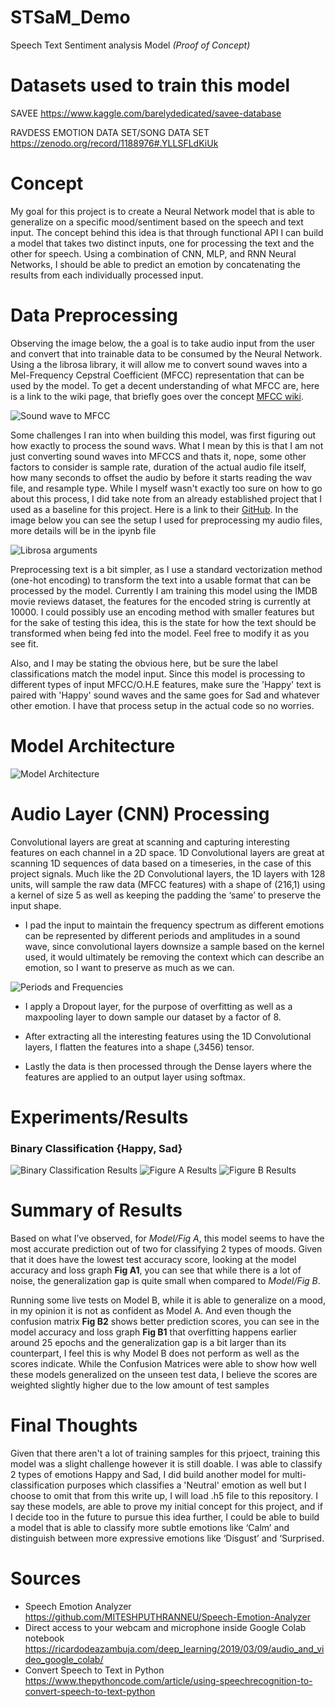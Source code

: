 # STSaM_Demo
Speech Text Sentiment analysis Model *(Proof of Concept)*

# Datasets used to train this model
SAVEE
https://www.kaggle.com/barelydedicated/savee-database

RAVDESS EMOTION DATA SET/SONG DATA SET
https://zenodo.org/record/1188976#.YLLSFLdKiUk


# Concept
My goal for this project is to create a Neural Network model that is able to generalize on a specific
mood/sentiment based on the speech and text input. The concept behind this idea is that through functional API I can
build a model that takes two distinct inputs, one for processing the text and the other for speech. Using a combination
of CNN, MLP, and RNN Neural Networks, I should be able to predict an emotion by concatenating the results from each
individually processed input.

# Data Preprocessing
Observing the image below, the a goal is to take audio input from the user and convert that into trainable data to be consumed
by the Neural Network. Using a the librosa library, it will allow me to convert sound waves into a Mel-Frequency Cepstral Coefficient (MFCC)
representation that can be used by the model. To get a decent understanding of what MFCC are, here is a link to the wiki page, that briefly goes over the 
concept [MFCC wiki](https://en.wikipedia.org/wiki/Mel-frequency_cepstrum).

![Sound wave to MFCC](./images/Sound%20wav%20to%20mfcc.PNG)

Some challenges I ran into when building this model, was first figuring out how exactly to process the sound wavs. What I mean by this is that I am not just
converting sound waves into MFCCS and thats it, nope, some other factors to consider is sample rate, duration of the actual audio file itself, how many seconds
to offset the audio by before it starts reading the wav file, and resample type. While I myself wasn't exactly too sure on how to go about this process, I did take 
note from an already established project that I used as a baseline for this project. Here is a link to their [GitHub](https://github.com/MITESHPUTHRANNEU/Speech-Emotion-Analyzer). In the image below you can see the setup I used for preprocessing my audio files, more details will be in the ipynb file

![Librosa arguments](./images/librosa_load.PNG)

Preprocessing text is a bit simpler, as I use a standard vectorization method (one-hot encoding) to transform the
text into a usable format that can be processed by the model. Currently I am training this model using the IMDB movie
reviews dataset, the features for the encoded string is currently at 10000. I could possibly use an encoding method with
smaller features but for the sake of testing this idea, this is the state for how the text should be transformed when being fed into the model.
Feel free to modify it as you see fit.

Also, and I may be stating the obvious here, but be sure the label classifications match the model input. Since this model is processing to different types of input MFCC/O.H.E features, make sure the 'Happy' text is paired with 'Happy' sound waves and the same goes for Sad and whatever other emotion. I have that process setup in the actual code so no worries.

# Model Architecture
![Model Architecture](./images/Model%20Architecture.PNG)

# Audio Layer (CNN) Processing
Convolutional layers are great at scanning and capturing interesting features on each
channel in a 2D space. 1D Convolutional layers are great at scanning 1D sequences of data based on a timeseries, in the
case of this project signals. Much like the 2D Convolutional layers, the 1D layers with 128 units, will sample the raw data (MFCC
features) with a shape of (216,1) using a kernel of size 5 as well as keeping the padding the ‘same’ to preserve the input
shape. 
-  I pad the input to maintain the frequency spectrum as different emotions can be represented by different
periods and amplitudes in a sound wave, since convolutional layers downsize a sample based on the kernel used, it would ultimately be removing the
context which can describe an emotion, so I want to preserve as much as we can. 

![Periods and Frequencies](./images/periods%20and%20frequencies.PNG)

-  I apply a Dropout layer, for the purpose of overfitting as well as a maxpooling layer to down sample our dataset by a factor of 8.

-  After extracting all the interesting features using the 1D Convolutional layers, I flatten the features into a
shape (,3456) tensor.

- Lastly the data is then processed through the Dense layers where the features are applied to an output
layer using softmax. 

# Experiments/Results

### Binary Classification {Happy, Sad}
![Binary Classification Results](./images/Binary%20Classification%20Results.PNG)
![Figure A Results](./images/Fig%20A%20results.PNG)
![Figure B Results](./images/Fig%20B%20results.PNG)

# Summary of Results
Based on what I’ve observed, for *Model/Fig A*, this model seems to have the most accurate prediction out of two for classifying 2 types of moods. Given that it does have the lowest test accuracy score, looking at the model accuracy and loss graph **Fig A1**, you can see that while there is a lot of noise, the generalization gap is quite small when compared to *Model/Fig B*. 

Running some live tests on Model B, while it is able to generalize on a mood, in my opinion it is not as confident as Model A. And even though the confusion matrix **Fig B2**  shows better prediction scores, you can see in the model accuracy and loss graph **Fig B1** that overfitting happens earlier around 25 epochs and the generalization gap is a bit larger than its counterpart, I feel this is why Model B does not perform as well as the scores indicate. 
While the Confusion Matrices were able to show how well these models generalized on the unseen test data, I believe the scores are weighted slightly higher due to the low amount of test samples

# Final Thoughts
Given that there aren't a lot of training samples for this prjoect, training this model was a slight challenge however it is still doable.
I was able to classify 2 types of emotions Happy and Sad, I did build another model for multi-classification purposes which 
classifies a 'Neutral' emotion as well but I choose to omit that from this write up, I will load .h5 file to this repository. I say these models,
are able to prove my initial concept for this project, and if I decide too in the future to pursue this idea further, I could be able to build a model that is 
able to classify more subtle emotions like ‘Calm’ and distinguish between more expressive emotions like ‘Disgust’ and ‘Surprised.


# Sources
- Speech Emotion Analyzer https://github.com/MITESHPUTHRANNEU/Speech-Emotion-Analyzer 
- Direct access to your webcam and microphone inside Google Colab notebook https://ricardodeazambuja.com/deep_learning/2019/03/09/audio_and_video_google_colab/ 
- Convert Speech to Text in Python https://www.thepythoncode.com/article/using-speechrecognition-to-convert-speech-to-text-python  

